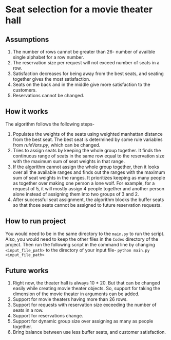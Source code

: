 # Seat selection for a movie theater hall

## Assumptions
<ol>
  <li>The number of rows cannot be greater than 26- number of availble single alphabet for a row number.</li>
  <li>The reservation size per request will not exceed number of seats in a row. </li>
  <li>Satisfaction decreases for being away from the best seats, and seating together gives the most satisfaction. </li> 
  <li>Seats on the back and in the middle give more satisfaction to the customers. </li>
  <li>Reservations cannot be changed. </li>
</ol>

## How it works
The algorithm follows the following steps-
<ol>
  <li>Populates the weights of the seats using weighted manhattan distance from the best seat. The best seat is determined by some rule variables from <i>ruleVars.py</i>, which can be changed.</li>
  <li>
    Tries to assign seats by keeping the whole group together. It finds the continuous range of seats in the same row equal to the reservation size with the maximum sum of seat weights in that range.
  </li>
  <li>If the algorithm cannot assign the whole group together, then it looks over all the available ranges and finds out the ranges with the maximum sum of seat weights in the ranges. It prioritizes keeping as many people as together over making one person a lone wolf. For example, for a request of 5, it will mostly assign 4 people together and another person alone instead of assigning them into two groups of 3 and 2.</li>
  <li>After successful seat assignment, the algorithm blocks the buffer seats so that those seats cannot be assigned to future reservation requests.</li>
</ol>

## How to run project
You would need to be in the same directory to the `main.py` to run the script. Also, you would need to keep the other files in the `Codes` directory of the project. Then run the following script in the command line by changing `<input_file_path>` to the directory of your input file-
`python main.py <input_file_path> `

## Future works
<ol>
  <li>Right now, the theater hall is always 10 * 20. But that can be changed easily while creating movie theater objects. So, support for taking the dimension of the movie theater in arguments can be added. </li>
  <li>Support for movie theaters having more than 26 rows. </li>
  <li>Support for requests with reservation size exceeding the number of seats in a row. </li>
  <li>Support for reservations change. </li>
  <li>Support for dynamic group size over assigning as many as people together.</li>
  <li>Bring balance between use less buffer seats, and customer satisfaction. </li>
</ol>
  
